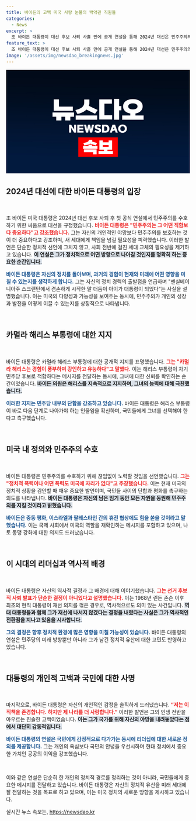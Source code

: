 ```yaml
---
title: 바이든의 고백 미국 사랑 눈물의 백악관 직원들
categories:
  - News
excerpt: >
  조 바이든 대통령이 대선 후보 사퇴 사흘 만에 공개 연설을 통해 2024년 대선은 민주주의의 전쟁이라며 카멀라 해리스를 지지한다고 밝혔다. 그는 개인적 야망보다 민주주의를 우선시하며, 세대교체의 중요성을 강조했다.
feature_text: >
  조 바이든 대통령이 대선 후보 사퇴 사흘 만에 공개 연설을 통해 2024년 대선은 민주주의의 전쟁이라며 카멀라 해리스를 지지한다고 밝혔다. 그는 개인적 야망보다 민주주의를 우선시하며, 세대교체의 중요성을 강조했다.
image: '/assets/img/newsdao_breakingnews.jpg'
---
```


<p><img src="/assets/img/newsdao_breakingnews.jpg" alt="pcversion 속보" /></p>

<h2 data-ke-size="size26">2024년 대선에 대한 바이든 대통령의 입장</h2>

<p data-ke-size="size16">&nbsp;</p>

<p>조 바이든 미국 대통령은 2024년 대선 후보 사퇴 후 첫 공식 연설에서 민주주의를 수호하기 위한 싸움으로 대선을 규정했습니다. <b><span style="color: #ee2323;">바이든 대통령은 "민주주의는 그 어떤 직함보다 중요하다"고 강조했습니다.</span></b> 그는 자신의 개인적인 야망보다 민주주의를 보호하는 것이 더 중요하다고 강조하며, 새 세대에게 책임을 넘길 필요성을 피력했습니다. 이러한 발언은 단순한 정치적 선언에 그치지 않고, 사회 전반에 걸친 세대 교체의 필요성을 제기하고 있습니다. <b><span style="background-color: #21538527;">이 연설은 그가 정치적으로 어떤 방향으로 나아갈 것인지를 명확히 하는 중요한 순간입니다.</span></b></p>

<p><b><span style="color: #1a5490;">바이든 대통령은 자신의 정치를 돌아보며, 과거의 경험이 현재와 미래에 어떤 영향을 미칠 수 있는지를 생각하게 합니다.</span></b> 그는 자신의 정치 경력의 출발점을 언급하며 "펜실베이니아주 스크랜턴에서 겸손하게 시작한 말 더듬이 아이가 대통령이 되었다"는 사실을 설명했습니다. 이는 미국의 다양성과 가능성을 보여주는 동시에, 민주주의가 개인의 성장과 발전을 어떻게 이끌 수 있는지를 상징적으로 나타냅니다. </p>

<p data-ke-size="size16">&nbsp;</p>

<h2 data-ke-size="size26">카멀라 해리스 부통령에 대한 지지</h2>

<p data-ke-size="size16">&nbsp;</p>

<p>바이든 대통령은 카멀라 해리스 부통령에 대한 공개적 지지를 표명했습니다. <b><span style="color: #ee2323;">그는 "카멀라 해리스는 경험이 풍부하며 강인하고 유능하다"고 말했다.</span></b> 이는 해리스 부통령이 차기 민주당 후보로 적합하다는 메시지를 전달하는 동시에, 그녀에 대한 신뢰를 확인하는 순간이었습니다. <b><span style="background-color: #21538527;">바이든 의원은 해리스를 지속적으로 지지하며, 그녀의 능력에 대해 극찬했습니다.</span></b> </p>

<p><b><span style="color: #1a5490;">이러한 지지는 민주당 내부의 단합을 강조하고 있습니다.</span></b> 바이든 대통령은 해리스 부통령이 바로 다음 단계로 나아가야 하는 인물임을 확신하며, 국민들에게 그녀를 선택해야 한다고 촉구했습니다. </p>

<p data-ke-size="size16">&nbsp;</p>

<h2 data-ke-size="size26">미국 내 정의와 민주주의 수호</h2>

<p data-ke-size="size16">&nbsp;</p>

<p>바이든 대통령은 민주주의를 수호하기 위해 끊임없이 노력할 것임을 선언했습니다. <b><span style="color: #ee2323;">그는 "정치적 폭력이나 어떤 폭력도 미국에 자리가 없다"고 주장했습니다.</span></b> 이는 현재 미국의 정치적 상황을 감안할 때 매우 중요한 발언이며, 국민들 사이의 단합과 평화를 촉구하는 의도를 나타냅니다. <b><span style="background-color: #21538527;">바이든 대통령은 자신의 남은 임기 동안 모든 자원을 동원해 민주주의를 지킬 것이라고 밝혔습니다.</span></b> </p>

<p><b><span style="color: #1a5490;">바이든은 중동 평화, 이스라엘과 팔레스타인 간의 휴전 협상에도 힘을 쏟을 것이라고 말했습니다.</span></b> 이는 국제 사회에서 미국의 역할을 재확인하는 메시지를 포함하고 있으며, 나토 동맹 강화에 대한 의지도 드러났습니다. </p>

<p data-ke-size="size16">&nbsp;</p>

<h2 data-ke-size="size26">이 시대의 리더십과 역사적 배경</h2>

<p data-ke-size="size16">&nbsp;</p>

<p>바이든 대통령은 자신의 역사적 결정과 그 배경에 대해 이야기했습니다. <b><span style="color: #ee2323;">그는 선거 후보직 사퇴 발표가 단순한 결정이 아니었다고 설명했습니다.</span></b> 이는 1968년 린든 존슨 이후 최초의 현직 대통령이 재선 의지를 꺾은 경우로, 역사적으로도 의미 있는 사건입니다. <b><span style="background-color: #21538527;">역대 대통령들과 함께 그가 재선에 나서지 않겠다는 결정을 내렸다는 사실은 그가 역사적인 전환점을 지나고 있음을 시사합니다.</span></b> </p>

<p><b><span style="color: #1a5490;">그의 결정은 향후 정치적 환경에 많은 영향을 미칠 가능성이 있습니다.</span></b> 바이든 대통령의 연설은 민주당의 미래 방향뿐만 아니라 그가 남긴 정치적 유산에 대한 고민도 반영하고 있습니다. </p>

<p data-ke-size="size16">&nbsp;</p>

<h2 data-ke-size="size26">대통령의 개인적 고백과 국민에 대한 사명</h2>

<p data-ke-size="size16">&nbsp;</p>

<p>마지막으로, 바이든 대통령은 자신의 개인적인 감정을 솔직하게 드러냈습니다. <b><span style="color: #ee2323;">“저는 이 직책을 존경합니다. 하지만 제 나라를 더 사랑합니다.”</span></b> 이러한 발언은 그의 인생 전반을 아우르는 진솔한 고백이었습니다. <b><span style="background-color: #21538527;">이는 그가 국가를 위해 자신의 야망을 내려놓았다는 점에서 대단히 감동적입니다.</span></b> </p>

<p><b><span style="color: #1a5490;">바이든 대통령의 연설은 국민에게 감정적으로 다가가는 동시에 리더십에 대한 새로운 정의를 제공합니다.</span></b> 그는 개인의 욕심보다 국민의 안녕을 우선시하며 현대 정치에서 중요한 가치인 공공의 이익을 강조했습니다. </p>

<p data-ke-size="size16">&nbsp;</p>

<p>이와 같은 연설은 단순히 한 개인의 정치적 경로를 정리하는 것이 아니라, 국민들에게 중요한 메시지를 전달하고 있습니다. 바이든 대통령은 자신의 정치적 유산을 미래 세대에 잘 전달하는 것을 목표로 하고 있으며, 이는 미국 정치의 새로운 방향을 제시하고 있습니다.</p>
실시간 뉴스 속보는, <a href="https://newsdao.kr" rel="dofollow">https://newsdao.kr</a>


